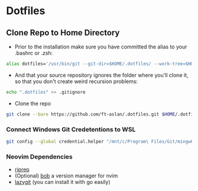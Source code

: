 # Dotfiles
## Clone Repo to Home Directory
- Prior to the installation make sure you have committed the alias to your .bashrc or .zsh:
```sh
alias dotfiles='/usr/bin/git --git-dir=$HOME/.dotfiles/ --work-tree=$HOME'
```
- And that your source repository ignores the folder where you'll clone it, so that you don't create weird recursion problems:
```sh
echo ".dotfiles" >> .gitignore
```
- Clone the repo
```sh
git clone --bare https://github.com/ft-aslan/.dotfiles.git $HOME/.dotfiles
```

### Connect Windows Git Credetentions to WSL
```sh
git config --global credential.helper "/mnt/c/Program\ Files/Git/mingw64/bin/git-credential-manager-core.exe"
```


### Neovim Dependencies
- [riprep](https://github.com/BurntSushi/ripgrep)
- (Optional) [bob](https://github.com/MordechaiHadad/bob) a version manager for nvim
- [lazygit](https://github.com/jesseduffield/lazygit) (you can install it with go easily)

